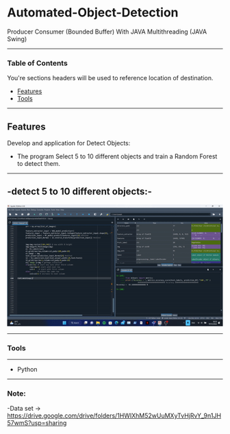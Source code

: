 # Automated-Object-Detection

Producer Consumer (Bounded Buffer) With JAVA Multithreading (JAVA Swing)

----
### Table of Contents
You're sections headers will be used to reference location of destination.

- [Features](#Features)
- [Tools](#Tools)

---

## Features

Develop and application for Detect Objects: 

- The program Select 5 to 10 different objects and train a Random Forest to detect them.


---
-detect 5 to 10 different objects:-
---
![](https://github.com/Joseph-Essa/Automated-Object-Detection/blob/main/Gif/ezgif.com-video-to-gif.gif)


---
### Tools
----
- Python

---
### Note:
-Data set -> https://drive.google.com/drive/folders/1HWIXhM52wUuMXyTvHjRvY_9n1JH57wmS?usp=sharing

